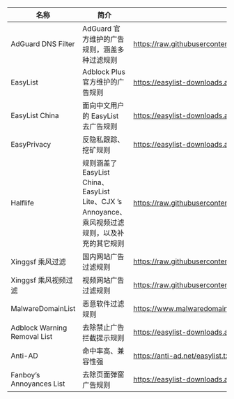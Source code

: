 |名称	|简介	|地址|
|--|--|--|
|AdGuard DNS Filter	|AdGuard 官方维护的广告规则，涵盖多种过滤规则	|https://raw.githubusercontent.com/AdguardTeam/FiltersRegistry/master/filters/filter_15_DnsFilter/filter.txt
|EasyList	|Adblock Plus 官方维护的广告规则	|https://easylist-downloads.adblockplus.org/easylist.txt
|EasyList China	|面向中文用户的 EasyList 去广告规则	|https://easylist-downloads.adblockplus.org/easylistchina.txt
|EasyPrivacy	|反隐私跟踪、挖矿规则	|https://easylist-downloads.adblockplus.org/easyprivacy.txt
|Halflife 	|规则涵盖了 EasyList China、EasyList Lite、CJX ’s Annoyance、乘风视频过滤规则，以及补充的其它规则	|https://raw.githubusercontent.com/o0HalfLife0o/list/master/ad.txt
|Xinggsf 乘风过滤	|国内网站广告过滤规则	|https://raw.githubusercontent.com/xinggsf/Adblock-Plus-Rule/master/rule.txt
|Xinggsf 乘风视频过滤	|视频网站广告过滤规则	|https://raw.githubusercontent.com/xinggsf/Adblock-Plus-Rule/master/mv.txt
MalwareDomainList	|恶意软件过滤规则	|https://www.malwaredomainlist.com/hostslist/hosts.txt
Adblock Warning Removal List	|去除禁止广告拦截提示规则	|https://easylist-downloads.adblockplus.org/antiadblockfilters.txt
Anti-AD	|命中率高、兼容性强	|https://anti-ad.net/easylist.txt
Fanboy’s Annoyances List	|去除页面弹窗广告规则	|https://easylist-downloads.adblockplus.org/fanboy-annoyance.txt